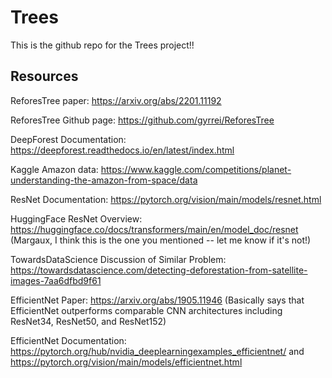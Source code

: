 # Trees

This is the github repo for the Trees project!!

## Resources

ReforesTree paper: https://arxiv.org/abs/2201.11192

ReforesTree Github page: https://github.com/gyrrei/ReforesTree

DeepForest Documentation: https://deepforest.readthedocs.io/en/latest/index.html

Kaggle Amazon data: https://www.kaggle.com/competitions/planet-understanding-the-amazon-from-space/data

ResNet Documentation: https://pytorch.org/vision/main/models/resnet.html

HuggingFace ResNet Overview: https://huggingface.co/docs/transformers/main/en/model_doc/resnet (Margaux, I think this is the one you mentioned -- let me know if it's not!)

TowardsDataScience Discussion of Similar Problem: https://towardsdatascience.com/detecting-deforestation-from-satellite-images-7aa6dfbd9f61

EfficientNet Paper: https://arxiv.org/abs/1905.11946 (Basically says that EfficientNet outperforms comparable CNN architectures including ResNet34, ResNet50, and ResNet152)

EfficientNet Documentation: https://pytorch.org/hub/nvidia_deeplearningexamples_efficientnet/ and https://pytorch.org/vision/main/models/efficientnet.html
